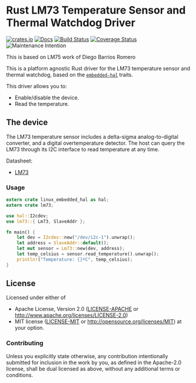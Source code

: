 # Rust LM73 Temperature Sensor and Thermal Watchdog Driver

[![crates.io](https://img.shields.io/crates/v/lm73.svg)](https://crates.io/crates/lm73)
[![Docs](https://docs.rs/lm73/badge.svg)](https://docs.rs/lm73)
[![Build Status](https://travis-ci.org/eldruin/lm73-rs.svg?branch=master)](https://travis-ci.org/iohe/lm73-rs)
[![Coverage Status](https://coveralls.io/repos/github/eldruin/lm73-rs/badge.svg?branch=master)](https://coveralls.io/github/iohe/lm73-rs?branch=master)
![Maintenance Intention](https://img.shields.io/badge/maintenance-actively--developed-brightgreen.svg)

This is based on LM75 work of Diego Barrios Romero

This is a platform agnostic Rust driver for the LM73 temperature sensor
and thermal watchdog, based on the
[`embedded-hal`](https://github.com/rust-embedded/embedded-hal) traits.


This driver allows you to:
- Enable/disable the device.
- Read the temperature.

## The device
The LM73 temperature sensor includes a delta-sigma analog-to-digital
converter, and a digital overtemperature detector. The host can
query the LM73 through its I2C interface to read temperature at any
time. 

Datasheet:
- [LM73](http://www.ti.com/lit/ds/symlink/lm73.pdf)

### Usage

```rust
extern crate linux_embedded_hal as hal;
extern crate lm73;

use hal::I2cdev;
use lm73::{ Lm73, SlaveAddr };

fn main() {
    let dev = I2cdev::new("/dev/i2c-1").unwrap();
    let address = SlaveAddr::default();
    let mut sensor = Lm73::new(dev, address);
    let temp_celsius = sensor.read_temperature().unwrap();
    println!("Temperature: {}ºC", temp_celsius);
}
```

## License

Licensed under either of

 * Apache License, Version 2.0 ([LICENSE-APACHE](LICENSE-APACHE) or
   http://www.apache.org/licenses/LICENSE-2.0)
 * MIT license ([LICENSE-MIT](LICENSE-MIT) or
   http://opensource.org/licenses/MIT) at your option.

### Contributing

Unless you explicitly state otherwise, any contribution intentionally submitted
for inclusion in the work by you, as defined in the Apache-2.0 license, shall
be dual licensed as above, without any additional terms or conditions.

